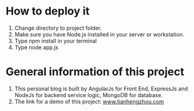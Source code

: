 # How to deploy it
1. Change directory to project folder.
2. Make sure you have Node.js installed in your server or workstation.
3. Type npm install in your terminal
4. Type node app.js

# General information of this project
1. This personal blog is built by AngularJs for Front End, ExpressJs and NodeJs for backend service logic, MongoDB for database.
2. The link for a demo of this project: www.tianhengzhou.com
